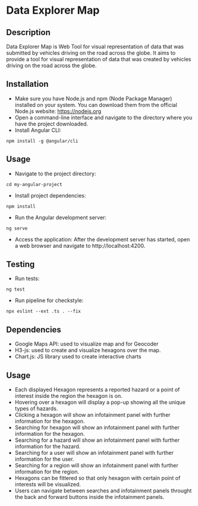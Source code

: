 # Data Explorer Map

## Description

Data Explorer Map is Web Tool for visual representation of data that was submitted by vehicles driving on the road across the globe. It aims to provide a tool for visual representation of data that was created by vehicles driving on the road across the globe.

## Installation
-  Make sure you have Node.js and npm (Node Package Manager) installed on your system. You can download them from the official Node.js website: https://nodejs.org 
- Open a command-line interface and navigate to the directory where you have the project downloaded.
- Install Angular CLI: 
```
npm install -g @angular/cli
```
## Usage
- Navigate to the project directory: 
```
cd my-angular-project
```
- Install project dependencies: 
```
npm install
```
- Run the Angular development server: 
```
ng serve
```
- Access the application: After the development server has started, open a web browser and navigate to http://localhost:4200.

## Testing
- Run tests:
```
ng test
```
- Run pipeline for checkstyle:
```
npx eslint --ext .ts . --fix
```

## Dependencies
- Google Maps API: used to visualize map and for Geocoder
- H3-js: used to create and visualize hexagons over the map.
- Chart.js: JS library used to create interactive charts

## Usage
- Each displayed Hexagon represents a reported hazard or a point of interest inside the region the hexagon is on.
- Hovering over a hexagon will display a pop-up showing all the unique types of hazards.
- Clicking a hexagon will show an infotainment panel with further information for the hexagon.
- Searching for hexagon will show an infotainment panel with further information for the hexagon.
- Searching for a hazard will show an infotainment panel with further information for the hazard.
- Searching for a user will show an infotainment panel with further information for the user.
- Searching for a region will show an infotainment panel with further information for the region.
- Hexagons can be fittered so that only hexagon with certain point of interests will be visualized.
- Users can navigate between searches and infotainment panels throught the back and forward buttons inside the infotainment panels.
